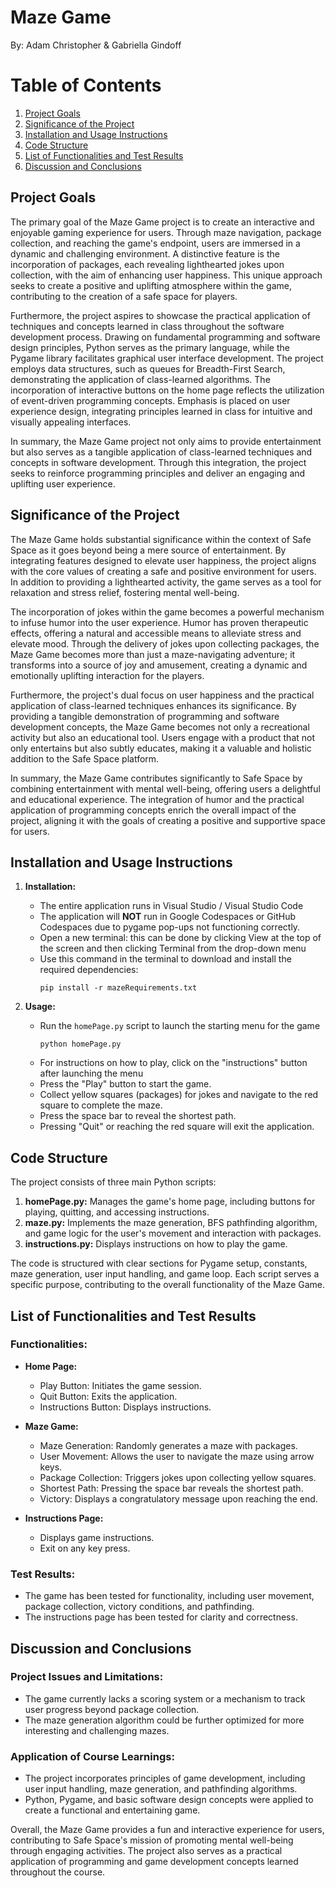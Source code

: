 # Maze Game
By: Adam Christopher & Gabriella Gindoff


# Table of Contents

1. [Project Goals](https://github.com/Gabi-Gindoff/MazeGame/blob/main/README.md#project-goals)
2. [Significance of the Project](https://github.com/Gabi-Gindoff/MazeGame/blob/main/README.md#significance-of-the-project)
3. [Installation and Usage Instructions](https://github.com/Gabi-Gindoff/MazeGame/blob/main/README.md#installation-and-usage-instructions)
4. [Code Structure](https://github.com/Gabi-Gindoff/MazeGame/blob/main/README.md#code-structure)
5. [List of Functionalities and Test Results](https://github.com/Gabi-Gindoff/MazeGame/blob/main/README.md#list-of-functionalities-and-test-results)
6. [Discussion and Conclusions](https://github.com/Gabi-Gindoff/MazeGame/blob/main/README.md#discussion-and-conclusions)


## Project Goals

The primary goal of the Maze Game project is to create an interactive and enjoyable gaming experience for users. Through maze navigation, package collection, and reaching the game's endpoint, users are immersed in a dynamic and challenging environment. A distinctive feature is the incorporation of packages, each revealing lighthearted jokes upon collection, with the aim of enhancing user happiness. This unique approach seeks to create a positive and uplifting atmosphere within the game, contributing to the creation of a safe space for players.

Furthermore, the project aspires to showcase the practical application of techniques and concepts learned in class throughout the software development process. Drawing on fundamental programming and software design principles, Python serves as the primary language, while the Pygame library facilitates graphical user interface development. The project employs data structures, such as queues for Breadth-First Search, demonstrating the application of class-learned algorithms. The incorporation of interactive buttons on the home page reflects the utilization of event-driven programming concepts. Emphasis is placed on user experience design, integrating principles learned in class for intuitive and visually appealing interfaces.

In summary, the Maze Game project not only aims to provide entertainment but also serves as a tangible application of class-learned techniques and concepts in software development. Through this integration, the project seeks to reinforce programming principles and deliver an engaging and uplifting user experience.




## Significance of the Project

The Maze Game holds substantial significance within the context of Safe Space as it goes beyond being a mere source of entertainment. By integrating features designed to elevate user happiness, the project aligns with the core values of creating a safe and positive environment for users. In addition to providing a lighthearted activity, the game serves as a tool for relaxation and stress relief, fostering mental well-being.

The incorporation of jokes within the game becomes a powerful mechanism to infuse humor into the user experience. Humor has proven therapeutic effects, offering a natural and accessible means to alleviate stress and elevate mood. Through the delivery of jokes upon collecting packages, the Maze Game becomes more than just a maze-navigating adventure; it transforms into a source of joy and amusement, creating a dynamic and emotionally uplifting interaction for the players.

Furthermore, the project's dual focus on user happiness and the practical application of class-learned techniques enhances its significance. By providing a tangible demonstration of programming and software development concepts, the Maze Game becomes not only a recreational activity but also an educational tool. Users engage with a product that not only entertains but also subtly educates, making it a valuable and holistic addition to the Safe Space platform.

In summary, the Maze Game contributes significantly to Safe Space by combining entertainment with mental well-being, offering users a delightful and educational experience. The integration of humor and the practical application of programming concepts enrich the overall impact of the project, aligning it with the goals of creating a positive and supportive space for users.




## Installation and Usage Instructions
1. **Installation:**
   - The entire application runs in Visual Studio / Visual Studio Code
   - The application will **NOT** run in Google Codespaces or GitHub Codespaces due to pygame pop-ups not functioning correctly.
   - Open a new terminal: this can be done by clicking View at the top of the screen and then clicking Terminal from the drop-down menu
   - Use this command in the terminal to download and install the required dependencies:
     ```
     pip install -r mazeRequirements.txt
     ```

3. **Usage:**
   - Run the `homePage.py` script to launch the starting menu for the game
      ```
      python homePage.py
      ```
   - For instructions on how to play, click on the "instructions" button after launching the menu
   - Press the "Play" button to start the game.
   - Collect yellow squares (packages) for jokes and navigate to the red square to complete the maze.
   - Press the space bar to reveal the shortest path.
   - Pressing "Quit" or reaching the red square will exit the application.

## Code Structure
The project consists of three main Python scripts:
1. **homePage.py:** Manages the game's home page, including buttons for playing, quitting, and accessing instructions.
2. **maze.py:** Implements the maze generation, BFS pathfinding algorithm, and game logic for the user's movement and interaction with packages.
3. **instructions.py:** Displays instructions on how to play the game.

The code is structured with clear sections for Pygame setup, constants, maze generation, user input handling, and game loop. Each script serves a specific purpose, contributing to the overall functionality of the Maze Game.

## List of Functionalities and Test Results
### Functionalities:
- **Home Page:**
  - Play Button: Initiates the game session.
  - Quit Button: Exits the application.
  - Instructions Button: Displays instructions.

- **Maze Game:**
  - Maze Generation: Randomly generates a maze with packages.
  - User Movement: Allows the user to navigate the maze using arrow keys.
  - Package Collection: Triggers jokes upon collecting yellow squares.
  - Shortest Path: Pressing the space bar reveals the shortest path.
  - Victory: Displays a congratulatory message upon reaching the end.

- **Instructions Page:**
  - Displays game instructions.
  - Exit on any key press.

### Test Results:
- The game has been tested for functionality, including user movement, package collection, victory conditions, and pathfinding.
- The instructions page has been tested for clarity and correctness.

## Discussion and Conclusions
### Project Issues and Limitations:
- The game currently lacks a scoring system or a mechanism to track user progress beyond package collection.
- The maze generation algorithm could be further optimized for more interesting and challenging mazes.

### Application of Course Learnings:
- The project incorporates principles of game development, including user input handling, maze generation, and pathfinding algorithms.
- Python, Pygame, and basic software design concepts were applied to create a functional and entertaining game.

Overall, the Maze Game provides a fun and interactive experience for users, contributing to Safe Space's mission of promoting mental well-being through engaging activities. The project also serves as a practical application of programming and game development concepts learned throughout the course.

